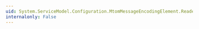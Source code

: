 ```yaml
---
uid: System.ServiceModel.Configuration.MtomMessageEncodingElement.ReaderQuotas
internalonly: False
---
```


